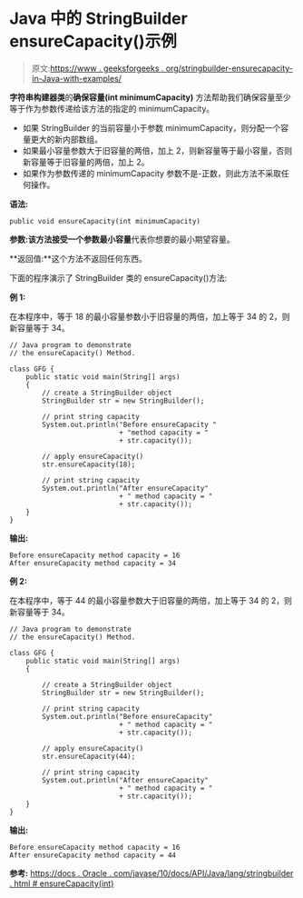 # Java 中的 StringBuilder ensureCapacity()示例

> 原文:[https://www . geeksforgeeks . org/stringbuilder-ensurecapacity-in-Java-with-examples/](https://www.geeksforgeeks.org/stringbuilder-ensurecapacity-in-java-with-examples/)

**字符串构建器类**的**确保容量(int minimumCapacity)** 方法帮助我们确保容量至少等于作为参数传递给该方法的指定的 minimumCapacity。

*   如果 StringBuilder 的当前容量小于参数 minimumCapacity，则分配一个容量更大的新内部数组。
*   如果最小容量参数大于旧容量的两倍，加上 2，则新容量等于最小容量，否则新容量等于旧容量的两倍，加上 2。
*   如果作为参数传递的 minimumCapacity 参数不是-正数，则此方法不采取任何操作。

**语法:**

```
public void ensureCapacity(int minimumCapacity)
```

**参数:**该方法接受一个参数**最小容量**代表你想要的最小期望容量。

**返回值:**这个方法不返回任何东西。

下面的程序演示了 StringBuilder 类的 ensureCapacity()方法:

**例 1:**

在本程序中，等于 18 的最小容量参数小于旧容量的两倍，加上等于 34 的 2，则新容量等于 34。

```
// Java program to demonstrate
// the ensureCapacity() Method.

class GFG {
    public static void main(String[] args)
    {
        // create a StringBuilder object
        StringBuilder str = new StringBuilder();

        // print string capacity
        System.out.println("Before ensureCapacity "
                           + "method capacity = "
                           + str.capacity());

        // apply ensureCapacity()
        str.ensureCapacity(18);

        // print string capacity
        System.out.println("After ensureCapacity"
                           + " method capacity = "
                           + str.capacity());
    }
}
```

**输出:**

```
Before ensureCapacity method capacity = 16
After ensureCapacity method capacity = 34

```

**例 2:**

在本程序中，等于 44 的最小容量参数大于旧容量的两倍，加上等于 34 的 2，则新容量等于 34。

```
// Java program to demonstrate
// the ensureCapacity() Method.

class GFG {
    public static void main(String[] args)
    {

        // create a StringBuilder object
        StringBuilder str = new StringBuilder();

        // print string capacity
        System.out.println("Before ensureCapacity"
                           + " method capacity = "
                           + str.capacity());

        // apply ensureCapacity()
        str.ensureCapacity(44);

        // print string capacity
        System.out.println("After ensureCapacity"
                           + " method capacity = "
                           + str.capacity());
    }
}
```

**输出:**

```
Before ensureCapacity method capacity = 16
After ensureCapacity method capacity = 44

```

**参考:**
[https://docs . Oracle . com/javase/10/docs/API/Java/lang/stringbuilder . html # ensureCapacity(int)](https://docs.oracle.com/javase/10/docs/api/java/lang/StringBuilder.html#ensureCapacity(int))